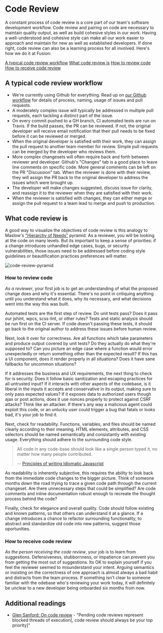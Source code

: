 # Code Review

A constant process of code review is a core part of our team's software
development workflow. Code review and pairing on code are necessary to
maintain quality output, as well as build cohesive styles in our work.
Having a well-understood and cohesive style can make all our work easier
to approach and maintain for new as well as established developers. If
done right, code review can also be a learning process for all involved.
Here's how we do it at Fusion:

[A typical code review workflow](#a-typical-code-review-workflow)
[What code review is](#what-code-review-is)
[How to review code](#how-to-review-code)
[How to receive code review](#how-to-receive-code-review)

## A typical code review workflow

- We're currently using Github for everything. Read up on [our Github
  workflow](../tools/github.md) for details of process, naming, usage of issues
  and pull requests.
- A moderately complex issue will typically be addressed in multiple pull
  requests, each tackling a distinct part of the issue. 
- On every commit pushed to a GH branch, CI automated tests are run on Travis.
  If the build passes, the PR can be reviewed. If not, the original developer
  will receive email notification that their pull needs to be fixed before it
  can be reviewed or merged.
- When the original developer is satisfied with their work, they can assign the
  pull request to another team member for review. Simple pull requests can be
  merged by the developer who reviews them.
- More complex changesets will often require back and forth between reviewer
  and developer. Github's "Changes" tab is a good place to leave line comments
  on specific code. More general comments can be left on the PR "Discussion"
  tab. When the reviewer is done with their review, they will assign the PR
  back to the original developer to address the issues which were brought up.
- The developer will make changes suggested, discuss issue for clarity, and
  reassign it to the reviewer when they are satisfied with their work.
- When the reviewer is satisfied with changes, they can either merge or assign
  the pull request to a team lead to merge and push to production.


## What code review is

A good way to visualize the objectives of code review is this analogy to
Maslow's ["Hierarchy of
Needs"](http://blog.d3in.org/post/111338685456/maslows-pyramid-of-code-review)
pyramid. As a reviewer, you will be looking at the code on many levels. But its
important to keep a sense of priorities: if a change introduces unhandled edge
cases, bugs, or security vulnerabilities, those issues need to be addressed
before coding style guidelines or beautification practices preferences will
matter.

![code-review-pyramid](https://cloud.githubusercontent.com/assets/665992/7326019/1603bcd2-ea77-11e4-8510-4d7f76ca2ad1.png)



### How to review code

*As a reviewer*, your first job is to get an understanding of what the proposed
change does and why it's essential. There's no point in critiquing anything
until you understand what it does, why its necessary, and what decisions went
into the way this was built.

Automated tests are the first step of review. Do unit tests pass? Does it pass
our jshint, wpcs, scss-lint, or other rules?  Tests and static analysis should
be run first on the CI server. If code doesn't passing these tests, it should
go back to the original author to address these issues before human review.

Next, look it over for correctness. Are all functions which take parameters and
produce output covered by unit tests? Do they actually do what they're supposed
to? Can you picture an edge case where a function would error unexpectedly or
return something other than the expected result? If this has a UI component,
does it render properly in all situations? Does it have sane fallbacks for
uncommon situations? 

If it addresses the business and UX requirements, the next thing to check for
is security.  Does it follow basic sanitization and escaping practices for all
untrusted input? If it interacts with other aspects of the codebase, is it
liberal in the inputs it accepts and conservative in its output,
making sure to only pass expected values?  If it exposes data to authorized
users though ajax or post actions, does it use nonces properly to protect
against CSRF attacks?  Think like an attacker. If there's any way a malicious
agent could exploit this code, or an unlucky user could trigger a bug that
fatals or looks bad, it's your job to find it.

Next, check for readability. Functions, variables, and files should be named
clearly according to their meaning. HTML elements, attributes, and CSS
selectors should be named semantically and consistantly with existing usage.
Everything should adhere to the surrounding code style. 

> All code in any code-base should look like a single person typed it, no
> matter how many people contributed.  
>
> -- [Principles of writing Idiomatic Javascript](https://github.com/rwaldron/idiomatic.js/)

As readability is inherently subjective, this requires the ability to look back
from the immediate code changes to the bigger picture. Think of someone months
down the road trying to trace a given code path through the current changeset.
Are there unnecessary steps that could be simplified? Are code comments and
inline documentation robust enough to recreate the thought process behind the
code?

Finally, check for elegance and overall quality. Code should follow existing
and known patterns, so that others can understand it at a glance. If a change
introduces a chance to refactor surrounding functionality, to abstract and
standardize old code into new patterns, suggest those oportunities. 


### How to receive code review

*As the person receiving the code review*, your job is to learn from
suggestions. Defensiveness, stubbornness, or impatience can prevent you from
getting the most out of suggestions. Its OK to explain yourself if you feel the
reviewer seemed to misunderstand your intent. Arguing semantics or insisting on
the correctness of one approach is almost always a bad habit and distracts from
the team process. If something isn't clear to someone familiar with the odebase
who's reviewing your work today, it will definitely be unclear to a new
developer being onboarded six months from now.

## Additional readings

* [Glen Sanford: On code review](http://glen.nu/ramblings/oncodereview.php) - "Pending code reviews represent blocked threads of execution[, code review should always be your top priority]"
